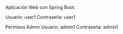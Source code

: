 Aplicación Web con Spring Boot:

Usuario: user1
Contraseña: user1

Permisos Admin
Usuario: admin1
Contraseña: admin1

